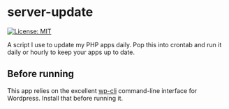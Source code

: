 # server-update

[![License: MIT](https://img.shields.io/badge/License-MIT-red.svg)](https://opensource.org/licenses/MIT)

A script I use to update my PHP apps daily. Pop this into crontab and run it daily or hourly to keep your apps up to date.

## Before running

This app relies on the excellent [wp-cli](https://github.com/wp-cli/wp-cli) command-line interface for Wordpress. Install that before running it.
